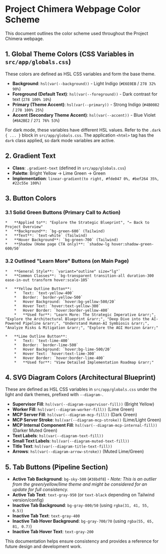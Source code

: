 # Project Chimera Webpage Color Scheme

This document outlines the color scheme used throughout the Project Chimera webpage.

## 1. Global Theme Colors (CSS Variables in `src/app/globals.css`)

These colors are defined as HSL CSS variables and form the base theme.

*   **Background**: `hsl(var(--background))` - Light Indigo (`#E6E0EB` / `278 32% 90%`)
*   **Foreground (Default Text)**: `hsl(var(--foreground))` - Dark contrast for text (`278 100% 10%`)
*   **Primary (Theme Accent)**: `hsl(var(--primary))` - Strong Indigo (`#4B0082` / `278 100% 25%`)
*   **Accent (Secondary Theme Accent)**: `hsl(var(--accent))` - Blue Violet (`#8A2BE2` / `271 76% 53%`)

For dark mode, these variables have different HSL values. Refer to the `.dark { ... }` block in `src/app/globals.css`. The application `<html>` tag has the `dark` class applied, so dark mode variables are active.

## 2. Gradient Text

*   **Class**: `.gradient-text` (defined in `src/app/globals.css`)
*   **Palette**: Bright Yellow -> Lime Green -> Green
*   **Implementation**: `linear-gradient(to right, #fde047 0%, #bef264 35%, #22c55e 100%)`

## 3. Button Colors

### 3.1 Solid Green Buttons (Primary Call to Action)
    *   **Applied to**: "Explore the Strategic Blueprint", "← Back to Project Overview"
    *   **Background**: `bg-green-600` (Tailwind)
    *   **Text**: `text-white` (Tailwind)
    *   **Hover Background**: `bg-green-700` (Tailwind)
    *   **Shadow (Home page CTA only)**: `shadow-lg hover:shadow-green-600/50`

### 3.2 Outlined "Learn More" Buttons (on Main Page)
    *   **General Style**: `variant="outline" size="lg"`
    *   **Common Classes**: `bg-transparent transition-all duration-300 ease-in-out transform hover:scale-105`

    *   **Yellow Outline Button**:
        *   Text: `text-yellow-400`
        *   Border: `border-yellow-500`
        *   Hover Background: `hover:bg-yellow-500/20`
        *   Hover Text: `hover:text-yellow-300`
        *   Hover Border: `hover:border-yellow-400`
        *   **Used for**: "Learn More: The Strategic Imperative &rarr;", "Explore the Architectural Blueprint &rarr;", "Deep Dive into the AI-Powered Pipeline &rarr;", "Understand Human-AI Symbiosis &rarr;", "Analyze Risks & Mitigation &rarr;", "Explore the AGI Horizon &rarr;"

    *   **Lime Outline Button**:
        *   Text: `text-lime-400`
        *   Border: `border-lime-500`
        *   Hover Background: `hover:bg-lime-500/20`
        *   Hover Text: `hover:text-lime-300`
        *   Hover Border: `hover:border-lime-400`
        *   **Used for**: "View Detailed Implementation Roadmap &rarr;"


## 4. SVG Diagram Colors (Architectural Blueprint)

These are defined as HSL CSS variables in `src/app/globals.css` under the light and dark themes, prefixed with `--diagram-`.

*   **Supervisor Fill**: `hsl(var(--diagram-supervisor-fill))` (Bright Yellow)
*   **Worker Fill**: `hsl(var(--diagram-worker-fill))` (Lime Green)
*   **MCP Server Fill**: `hsl(var(--diagram-mcp-fill))` (Dark Green)
*   **MCP Server Stroke**: `hsl(var(--diagram-mcp-stroke))` (Lime/Light Green)
*   **MCP Internal Component Fill**: `hsl(var(--diagram-mcp-internal-fill))` (Darker Muted Green)
*   **Text Labels**: `hsl(var(--diagram-text-fill))`
*   **Small Text Labels**: `hsl(var(--diagram-muted-text-fill))`
*   **Title Text**: `hsl(var(--diagram-title-text-fill))`
*   **Arrows**: `hsl(var(--diagram-arrow-stroke))` (Muted Lime/Green)

## 5. Tab Buttons (Pipeline Section)

*   **Active Tab Background**: `bg-sky-500` (`#38bdf8`) - *Note: This is an outlier from the green/yellow/lime theme and might be considered for an update for full consistency.*
*   **Active Tab Text**: `text-gray-950` (or `text-black` depending on Tailwind version/config)
*   **Inactive Tab Background**: `bg-gray-800/50` (using `rgba(31, 41, 55, 0.5)`)
*   **Inactive Tab Text**: `text-gray-400`
*   **Inactive Tab Hover Background**: `bg-gray-700/70` (using `rgba(55, 65, 81, 0.7)`)
*   **Inactive Tab Hover Text**: `text-gray-200`

This documentation helps ensure consistency and provides a reference for future design and development work.
